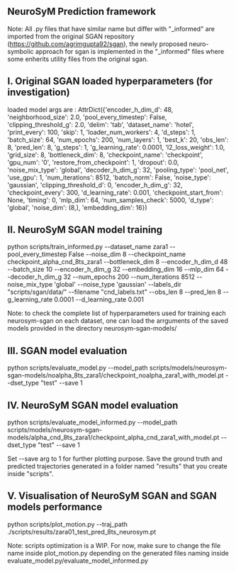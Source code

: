 ## NeuroSyM Prediction framework 


Note: 
All .py files that have similar name but differ with "_informed" are imported from the original SGAN repository (https://github.com/agrimgupta92/sgan), the newly proposed neuro-symbolic approach for sgan is implemented in the "_informed" files where some enherits utility files from the original sgan. 



## I. Original SGAN loaded hyperparameters (for investigation)

loaded model args are : AttrDict({'encoder_h_dim_d': 48, 'neighborhood_size': 2.0, 'pool_every_timestep': False, 'clipping_threshold_g': 2.0, 'delim': 'tab', 'dataset_name': 'hotel', 'print_every': 100, 'skip': 1, 'loader_num_workers': 4, 'd_steps': 1, 'batch_size': 64, 'num_epochs': 200, 'num_layers': 1, 'best_k': 20, 'obs_len': 8, 'pred_len': 8, 'g_steps': 1, 'g_learning_rate': 0.0001, 'l2_loss_weight': 1.0, 'grid_size': 8, 'bottleneck_dim': 8, 'checkpoint_name': 'checkpoint', 'gpu_num': '0', 'restore_from_checkpoint': 1, 'dropout': 0.0, 'noise_mix_type': 'global', 'decoder_h_dim_g': 32, 'pooling_type': 'pool_net', 'use_gpu': 1, 'num_iterations': 8512, 'batch_norm': False, 'noise_type': 'gaussian', 'clipping_threshold_d': 0, 'encoder_h_dim_g': 32, 'checkpoint_every': 300, 'd_learning_rate': 0.001, 'checkpoint_start_from': None, 'timing': 0, 'mlp_dim': 64, 'num_samples_check': 5000, 'd_type': 'global', 'noise_dim': (8,), 'embedding_dim': 16})


## II. NeuroSyM SGAN model training 

python scripts/train_informed.py --dataset_name zara1 --pool_every_timestep False --noise_dim 8 --checkpoint_name checkpoint_alpha_cnd_8ts_zara1 --bottleneck_dim 8 --encoder_h_dim_d 48 --batch_size 10 --encoder_h_dim_g 32 --embedding_dim 16 --mlp_dim 64 --decoder_h_dim_g 32 --num_epochs 200 --num_iterations 8512 --noise_mix_type 'global' --noise_type 'gaussian' --labels_dir "scripts/sgan/data/" --filename "cnd_labels.txt" --obs_len 8 --pred_len 8 --g_learning_rate 0.0001 --d_learning_rate 0.001

Note: to check the complete list of hyperparameters used for training each neurosym-sgan on each dataset, one can load the arrguments of the saved models provided in the directory neurosym-sgan-models/



## III. SGAN model evaluation

python scripts/evaluate_model.py --model_path scripts/models/neurosym-sgan-models/noalpha_8ts_zara1/checkpoint_noalpha_zara1_with_model.pt --dset_type "test" --save 1


## IV. NeuroSyM SGAN model evaluation

python scripts/evaluate_model_informed.py --model_path scripts/models/neurosym-sgan-models/alpha_cnd_8ts_zara1/checkpoint_alpha_cnd_zara1_with_model.pt --dset_type "test" --save 1

Set --save arg to 1 for further plotting purpose. Save the ground truth and predicted trajectories generated in a folder named "results" that you create inside "scripts".

## V. Visualisation of NeuroSyM SGAN and SGAN models performance

python scripts/plot_motion.py  --traj_path ./scripts/results/zara01_test_pred_8ts_neurosym.pt 

Note: scripts optimization is a WIP. For now, make sure to change the file name inside plot_motion.py depending on the generated files naming inside evaluate_model.py/evaluate_model_informed.py
